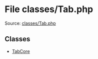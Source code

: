 File classes/Tab.php
=========

Source: [classes/Tab.php](https://github.com/PrestaShop/PrestaShop/blob/1.6.0.11/classes/Tab.php)


Classes
-------

* [TabCore](class.TabCore.md)

